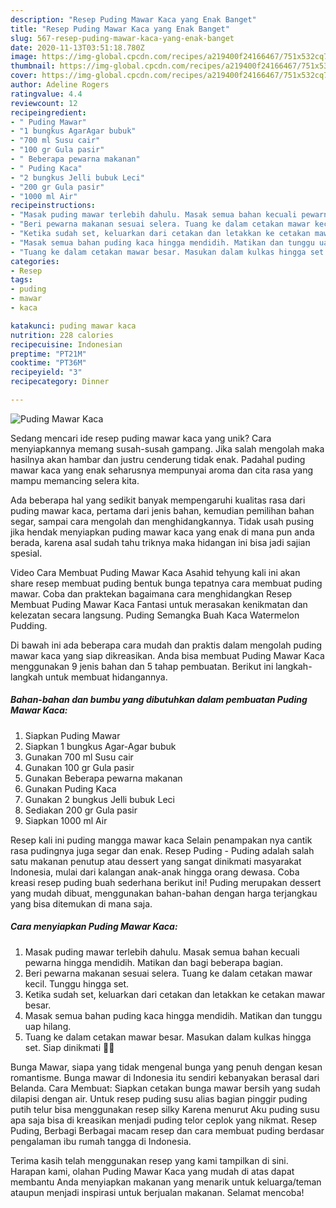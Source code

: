 ```yaml
---
description: "Resep Puding Mawar Kaca yang Enak Banget"
title: "Resep Puding Mawar Kaca yang Enak Banget"
slug: 567-resep-puding-mawar-kaca-yang-enak-banget
date: 2020-11-13T03:51:18.780Z
image: https://img-global.cpcdn.com/recipes/a219400f24166467/751x532cq70/puding-mawar-kaca-foto-resep-utama.jpg
thumbnail: https://img-global.cpcdn.com/recipes/a219400f24166467/751x532cq70/puding-mawar-kaca-foto-resep-utama.jpg
cover: https://img-global.cpcdn.com/recipes/a219400f24166467/751x532cq70/puding-mawar-kaca-foto-resep-utama.jpg
author: Adeline Rogers
ratingvalue: 4.4
reviewcount: 12
recipeingredient:
- " Puding Mawar"
- "1 bungkus AgarAgar bubuk"
- "700 ml Susu cair"
- "100 gr Gula pasir"
- " Beberapa pewarna makanan"
- " Puding Kaca"
- "2 bungkus Jelli bubuk Leci"
- "200 gr Gula pasir"
- "1000 ml Air"
recipeinstructions:
- "Masak puding mawar terlebih dahulu. Masak semua bahan kecuali pewarna hingga mendidih. Matikan dan bagi beberapa bagian."
- "Beri pewarna makanan sesuai selera. Tuang ke dalam cetakan mawar kecil. Tunggu hingga set."
- "Ketika sudah set, keluarkan dari cetakan dan letakkan ke cetakan mawar besar."
- "Masak semua bahan puding kaca hingga mendidih. Matikan dan tunggu uap hilang."
- "Tuang ke dalam cetakan mawar besar. Masukan dalam kulkas hingga set. Siap dinikmati 🥰🤗"
categories:
- Resep
tags:
- puding
- mawar
- kaca

katakunci: puding mawar kaca 
nutrition: 228 calories
recipecuisine: Indonesian
preptime: "PT21M"
cooktime: "PT36M"
recipeyield: "3"
recipecategory: Dinner

---
```



![Puding Mawar Kaca](https://img-global.cpcdn.com/recipes/a219400f24166467/751x532cq70/puding-mawar-kaca-foto-resep-utama.jpg)

Sedang mencari ide resep puding mawar kaca yang unik? Cara menyiapkannya memang susah-susah gampang. Jika salah mengolah maka hasilnya akan hambar dan justru cenderung tidak enak. Padahal puding mawar kaca yang enak seharusnya mempunyai aroma dan cita rasa yang mampu memancing selera kita.

Ada beberapa hal yang sedikit banyak mempengaruhi kualitas rasa dari puding mawar kaca, pertama dari jenis bahan, kemudian pemilihan bahan segar, sampai cara mengolah dan menghidangkannya. Tidak usah pusing jika hendak menyiapkan puding mawar kaca yang enak di mana pun anda berada, karena asal sudah tahu triknya maka hidangan ini bisa jadi sajian spesial.

Video Cara Membuat Puding Mawar Kaca Asahid tehyung kali ini akan share resep membuat puding bentuk bunga tepatnya cara membuat puding mawar. Coba dan praktekan bagaimana cara menghidangkan Resep Membuat Puding Mawar Kaca Fantasi untuk merasakan kenikmatan dan kelezatan secara langsung. Puding Semangka Buah Kaca Watermelon Pudding.


Di bawah ini ada beberapa cara mudah dan praktis dalam mengolah puding mawar kaca yang siap dikreasikan. Anda bisa membuat Puding Mawar Kaca menggunakan 9 jenis bahan dan 5 tahap pembuatan. Berikut ini langkah-langkah untuk membuat hidangannya.

<!--inarticleads1-->

##### Bahan-bahan dan bumbu yang dibutuhkan dalam pembuatan Puding Mawar Kaca:

1. Siapkan  Puding Mawar
1. Siapkan 1 bungkus Agar-Agar bubuk
1. Gunakan 700 ml Susu cair
1. Gunakan 100 gr Gula pasir
1. Gunakan  Beberapa pewarna makanan
1. Gunakan  Puding Kaca
1. Gunakan 2 bungkus Jelli bubuk Leci
1. Sediakan 200 gr Gula pasir
1. Siapkan 1000 ml Air


Resep kali ini puding mangga mawar kaca Selain penampakan nya cantik rasa pudingnya juga segar dan enak. Resep Puding - Puding adalah salah satu makanan penutup atau dessert yang sangat dinikmati masyarakat Indonesia, mulai dari kalangan anak-anak hingga orang dewasa. Coba kreasi resep puding buah sederhana berikut ini! Puding merupakan dessert yang mudah dibuat, menggunakan bahan-bahan dengan harga terjangkau yang bisa ditemukan di mana saja. 

<!--inarticleads2-->

##### Cara menyiapkan Puding Mawar Kaca:

1. Masak puding mawar terlebih dahulu. Masak semua bahan kecuali pewarna hingga mendidih. Matikan dan bagi beberapa bagian.
1. Beri pewarna makanan sesuai selera. Tuang ke dalam cetakan mawar kecil. Tunggu hingga set.
1. Ketika sudah set, keluarkan dari cetakan dan letakkan ke cetakan mawar besar.
1. Masak semua bahan puding kaca hingga mendidih. Matikan dan tunggu uap hilang.
1. Tuang ke dalam cetakan mawar besar. Masukan dalam kulkas hingga set. Siap dinikmati 🥰🤗


Bunga Mawar, siapa yang tidak mengenal bunga yang penuh dengan kesan romantisme. Bunga mawar di Indonesia itu sendiri kebanyakan berasal dari Belanda. Cara Membuat: Siapkan cetakan bunga mawar bersih yang sudah dilapisi dengan air. Untuk resep puding susu alias bagian pinggir puding putih telur bisa menggunakan resep silky Karena menurut Aku puding susu apa saja bisa di kreasikan menjadi puding telor ceplok yang nikmat. Resep Puding, Berbagi Berbagai macam resep dan cara membuat puding berdasar pengalaman ibu rumah tangga di Indonesia. 

Terima kasih telah menggunakan resep yang kami tampilkan di sini. Harapan kami, olahan Puding Mawar Kaca yang mudah di atas dapat membantu Anda menyiapkan makanan yang menarik untuk keluarga/teman ataupun menjadi inspirasi untuk berjualan makanan. Selamat mencoba!
